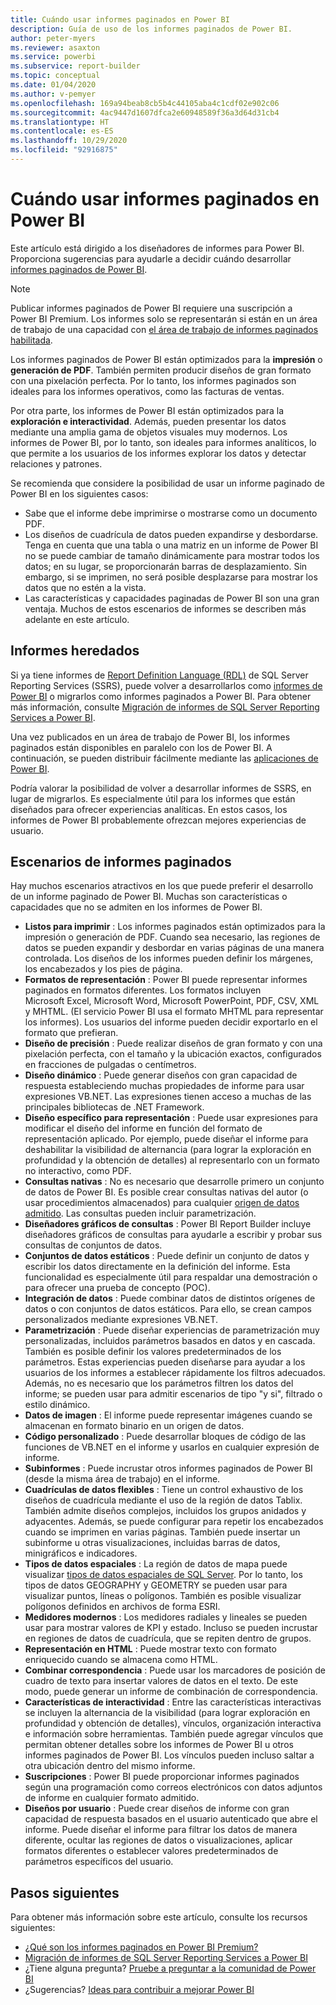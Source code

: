 ```yaml
---
title: Cuándo usar informes paginados en Power BI
description: Guía de uso de los informes paginados de Power BI.
author: peter-myers
ms.reviewer: asaxton
ms.service: powerbi
ms.subservice: report-builder
ms.topic: conceptual
ms.date: 01/04/2020
ms.author: v-pemyer
ms.openlocfilehash: 169a94beab8cb5b4c44105aba4c1cdf02e902c06
ms.sourcegitcommit: 4ac9447d1607dfca2e60948589f36a3d64d31cb4
ms.translationtype: HT
ms.contentlocale: es-ES
ms.lasthandoff: 10/29/2020
ms.locfileid: "92916875"
---
```

# <a name="when-to-use-paginated-reports-in-power-bi"></a>Cuándo usar informes paginados en Power BI

Este artículo está dirigido a los diseñadores de informes para Power BI. Proporciona sugerencias para ayudarle a decidir cuándo desarrollar [informes paginados de Power BI](../paginated-reports/paginated-reports-report-builder-power-bi.md).

> [!NOTE]
> Publicar informes paginados de Power BI requiere una suscripción a Power BI Premium. Los informes solo se representarán si están en un área de trabajo de una capacidad con [el área de trabajo de informes paginados habilitada](../admin/service-admin-premium-workloads.md#paginated-reports).

Los informes paginados de Power BI están optimizados para la **impresión** o **generación de PDF**. También permiten producir diseños de gran formato con una pixelación perfecta. Por lo tanto, los informes paginados son ideales para los informes operativos, como las facturas de ventas.

Por otra parte, los informes de Power BI están optimizados para la **exploración e interactividad**. Además, pueden presentar los datos mediante una amplia gama de objetos visuales muy modernos. Los informes de Power BI, por lo tanto, son ideales para informes analíticos, lo que permite a los usuarios de los informes explorar los datos y detectar relaciones y patrones.

Se recomienda que considere la posibilidad de usar un informe paginado de Power BI en los siguientes casos:

- Sabe que el informe debe imprimirse o mostrarse como un documento PDF.
- Los diseños de cuadrícula de datos pueden expandirse y desbordarse. Tenga en cuenta que una tabla o una matriz en un informe de Power BI no se puede cambiar de tamaño dinámicamente para mostrar todos los datos; en su lugar, se proporcionarán barras de desplazamiento. Sin embargo, si se imprimen, no será posible desplazarse para mostrar los datos que no estén a la vista.
- Las características y capacidades paginadas de Power BI son una gran ventaja. Muchos de estos escenarios de informes se describen más adelante en este artículo.

## <a name="legacy-reports"></a>Informes heredados

Si ya tiene informes de [Report Definition Language (RDL)](/sql/reporting-services/reports/report-definition-language-ssrs) de SQL Server Reporting Services (SSRS), puede volver a desarrollarlos como [informes de Power BI](../consumer/end-user-reports.md) o migrarlos como informes paginados a Power BI. Para obtener más información, consulte [Migración de informes de SQL Server Reporting Services a Power BI](migrate-ssrs-reports-to-power-bi.md).

Una vez publicados en un área de trabajo de Power BI, los informes paginados están disponibles en paralelo con los de Power BI. A continuación, se pueden distribuir fácilmente mediante las [aplicaciones de Power BI](../collaborate-share/service-create-distribute-apps.md).

Podría valorar la posibilidad de volver a desarrollar informes de SSRS, en lugar de migrarlos. Es especialmente útil para los informes que están diseñados para ofrecer experiencias analíticas. En estos casos, los informes de Power BI probablemente ofrezcan mejores experiencias de usuario.

## <a name="paginated-report-scenarios"></a>Escenarios de informes paginados

Hay muchos escenarios atractivos en los que puede preferir el desarrollo de un informe paginado de Power BI. Muchas son características o capacidades que no se admiten en los informes de Power BI.

- **Listos para imprimir** : Los informes paginados están optimizados para la impresión o generación de PDF. Cuando sea necesario, las regiones de datos se pueden expandir y desbordar en varias páginas de una manera controlada. Los diseños de los informes pueden definir los márgenes, los encabezados y los pies de página.
- **Formatos de representación** : Power BI puede representar informes paginados en formatos diferentes. Los formatos incluyen Microsoft Excel, Microsoft Word, Microsoft PowerPoint, PDF, CSV, XML y MHTML. (El servicio Power BI usa el formato MHTML para representar los informes). Los usuarios del informe pueden decidir exportarlo en el formato que prefieran.
- **Diseño de precisión** : Puede realizar diseños de gran formato y con una pixelación perfecta, con el tamaño y la ubicación exactos, configurados en fracciones de pulgadas o centímetros.
- **Diseño dinámico** : Puede generar diseños con gran capacidad de respuesta estableciendo muchas propiedades de informe para usar expresiones VB.NET. Las expresiones tienen acceso a muchas de las principales bibliotecas de .NET Framework.
- **Diseño específico para representación** : Puede usar expresiones para modificar el diseño del informe en función del formato de representación aplicado. Por ejemplo, puede diseñar el informe para deshabilitar la visibilidad de alternancia (para lograr la exploración en profundidad y la obtención de detalles) al representarlo con un formato no interactivo, como PDF.
- **Consultas nativas** : No es necesario que desarrolle primero un conjunto de datos de Power BI. Es posible crear consultas nativas del autor (o usar procedimientos almacenados) para cualquier [origen de datos admitido](../paginated-reports/paginated-reports-data-sources.md). Las consultas pueden incluir parametrización.
- **Diseñadores gráficos de consultas** : Power BI Report Builder incluye diseñadores gráficos de consultas para ayudarle a escribir y probar sus consultas de conjuntos de datos.
- **Conjuntos de datos estáticos** : Puede definir un conjunto de datos y escribir los datos directamente en la definición del informe. Esta funcionalidad es especialmente útil para respaldar una demostración o para ofrecer una prueba de concepto (POC).
- **Integración de datos** : Puede combinar datos de distintos orígenes de datos o con conjuntos de datos estáticos. Para ello, se crean campos personalizados mediante expresiones VB.NET.
- **Parametrización** : Puede diseñar experiencias de parametrización muy personalizadas, incluidos parámetros basados en datos y en cascada. También es posible definir los valores predeterminados de los parámetros. Estas experiencias pueden diseñarse para ayudar a los usuarios de los informes a establecer rápidamente los filtros adecuados. Además, no es necesario que los parámetros filtren los datos del informe; se pueden usar para admitir escenarios de tipo "y si", filtrado o estilo dinámico.
- **Datos de imagen** : El informe puede representar imágenes cuando se almacenan en formato binario en un origen de datos.
- **Código personalizado** : Puede desarrollar bloques de código de las funciones de VB.NET en el informe y usarlos en cualquier expresión de informe.
- **Subinformes** : Puede incrustar otros informes paginados de Power BI (desde la misma área de trabajo) en el informe.
- **Cuadrículas de datos flexibles** : Tiene un control exhaustivo de los diseños de cuadrícula mediante el uso de la región de datos Tablix. También admite diseños complejos, incluidos los grupos anidados y adyacentes. Además, se puede configurar para repetir los encabezados cuando se imprimen en varias páginas. También puede insertar un subinforme u otras visualizaciones, incluidas barras de datos, minigráficos e indicadores.
- **Tipos de datos espaciales** : La región de datos de mapa puede visualizar [tipos de datos espaciales de SQL Server](/sql/relational-databases/spatial/spatial-data-sql-server). Por lo tanto, los tipos de datos GEOGRAPHY y GEOMETRY se pueden usar para visualizar puntos, líneas o polígonos. También es posible visualizar polígonos definidos en archivos de forma ESRI.
- **Medidores modernos** : Los medidores radiales y lineales se pueden usar para mostrar valores de KPI y estado. Incluso se pueden incrustar en regiones de datos de cuadrícula, que se repiten dentro de grupos.
- **Representación en HTML** : Puede mostrar texto con formato enriquecido cuando se almacena como HTML.
- **Combinar correspondencia** : Puede usar los marcadores de posición de cuadro de texto para insertar valores de datos en el texto. De este modo, puede generar un informe de combinación de correspondencia.
- **Características de interactividad** : Entre las características interactivas se incluyen la alternancia de la visibilidad (para lograr exploración en profundidad y obtención de detalles), vínculos, organización interactiva e información sobre herramientas. También puede agregar vínculos que permitan obtener detalles sobre los informes de Power BI u otros informes paginados de Power BI. Los vínculos pueden incluso saltar a otra ubicación dentro del mismo informe.
- **Suscripciones** : Power BI puede proporcionar informes paginados según una programación como correos electrónicos con datos adjuntos de informe en cualquier formato admitido.
- **Diseños por usuario** : Puede crear diseños de informe con gran capacidad de respuesta basados en el usuario autenticado que abre el informe. Puede diseñar el informe para filtrar los datos de manera diferente, ocultar las regiones de datos o visualizaciones, aplicar formatos diferentes o establecer valores predeterminados de parámetros específicos del usuario.

## <a name="next-steps"></a>Pasos siguientes

Para obtener más información sobre este artículo, consulte los recursos siguientes:

- [¿Qué son los informes paginados en Power BI Premium?](../paginated-reports/paginated-reports-report-builder-power-bi.md)
- [Migración de informes de SQL Server Reporting Services a Power BI](migrate-ssrs-reports-to-power-bi.md)
- ¿Tiene alguna pregunta? [Pruebe a preguntar a la comunidad de Power BI](https://community.powerbi.com/)
- ¿Sugerencias? [Ideas para contribuir a mejorar Power BI](https://ideas.powerbi.com/)
